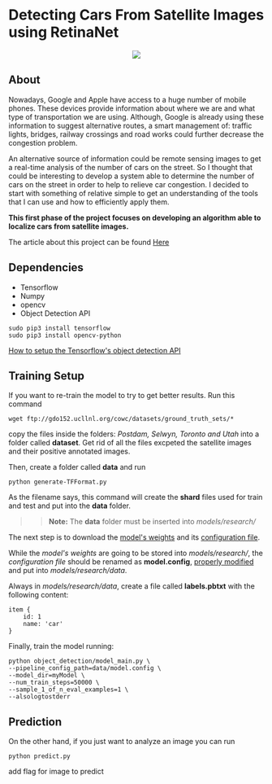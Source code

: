 # Detecting Cars From Satellite Images using RetinaNet
<p align="center">
  <img width="auto" height="auto" src="https://github.com/R-Stefano/Remote-Sensing-Analysis/blob/master/result.png">
</p>

## About

Nowadays, Google and Apple have access to a huge number of mobile phones. These devices provide information about where we are and what type of transportation we are using. Although, Google is already using these information to suggest alternative routes, a smart management of: traffic lights, bridges, railway crossings and road works could further decrease the congestion problem. 

An alternative source of information could be remote sensing images to get a real-time analysis of the number of cars on the street. 
So I thought that could be interesting to develop a system able to determine the number of cars on the street in order to help to relieve car congestion. I decided to start with something of relative simple to get an understanding of the tools that I can use and how to efficiently apply them. 

**This first phase of the project focuses on developing an algorithm able to localize cars from satellite images.**

The article about this project can be found [Here](http://demiledge.com/artificialIntelligence/carDetection.php)

## Dependencies
* Tensorflow
* Numpy
* opencv
* Object Detection API

```
sudo pip3 install tensorflow 
sudo pip3 install opencv-python
```

[How to setup the Tensorflow's object detection API](https://github.com/tensorflow/models/blob/master/research/object_detection/g3doc/installation.md)

## Training Setup
If you want to re-train the model to try to get better results. Run this command
```
wget ftp://gdo152.ucllnl.org/cowc/datasets/ground_truth_sets/*
```
copy the files inside the folders: *Postdam, Selwyn, Toronto and Utah* into a folder called **dataset**. Get rid of all the files excpeted the satellite images and their positive annotated images.

Then, create a folder called **data** and run 
```
python generate-TFFormat.py
```
As the filename says, this command will create the **shard** files used for train and test and put into the **data** folder.

>> **Note:** The **data** folder must be inserted into *models/research/*

The next step is to download the [model's weights](https://github.com/tensorflow/models/blob/master/research/object_detection/g3doc/detection_model_zoo.md#coco-trained-models) and its [configuration file](https://github.com/tensorflow/models/tree/master/research/object_detection/samples/configs).

While the *model's weights* are going to be stored into *models/research/*, the *configuration file* should be renamed as **model.config**, [properly modified](https://github.com/tensorflow/models/blob/master/research/object_detection/g3doc/configuring_jobs.md) and put into *models/research/data*.

Always in *models/research/data*, create a file called **labels.pbtxt** with the following content:
```
item {
	id: 1
	name: 'car'
}
```

Finally, train the model running:
```
python object_detection/model_main.py \
--pipeline_config_path=data/model.config \
--model_dir=myModel \
--num_train_steps=50000 \
--sample_1_of_n_eval_examples=1 \
--alsologtostderr
```
## Prediction
On the other hand, if you just want to analyze an image you can run
```
python predict.py
```
add flag for image to predict
